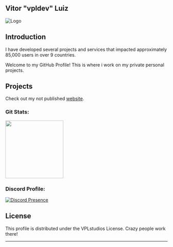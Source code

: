 ## Vitor "vpldev" Luiz

![Logo](https://media.discordapp.net/attachments/1237059222827696279/1254947508153614366/asset.png?ex=667b5871&is=667a06f1&hm=018872707a810714c5dac66cee3d67dcb08125c8371753ebe74276cfd5561b5d&=&format=webp&quality=lossless&width=115&height=110)

## Introduction

I have developed several projects and services that impacted approximately 85,000 users in over 9 countries.

Welcome to my GitHub Profile! This is where i work on my private personal projects.

## Projects

Check out my not published [website](https://vpldev.tech).


 <div>
  <h3 align="Left">Git Stats:</h3>
  <img height="180em" src="https://github-readme-stats.vercel.app/api?username=flvdev&show_icons=true&theme=radic5al&include_all_commits=true&count_private=true"/>
</div>

<h3 align="Left">Discord Profile:</h3>

  [![Discord Presence](https://lanyard.cnrad.dev/api/207574486164176896)](https://discord.com/users/207574486164176896)


## License

This profile is distributed under the VPLstudios License. Crazy people work there!

---

